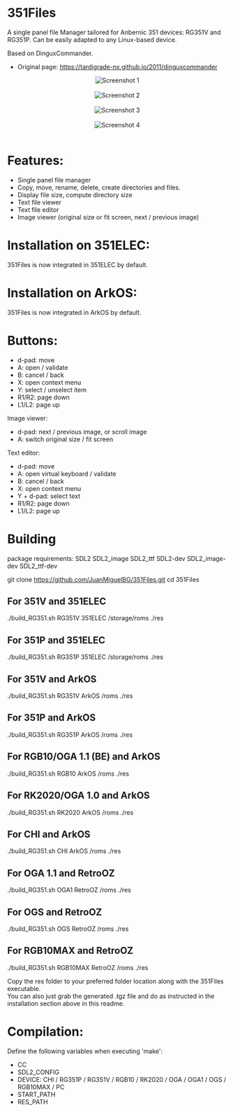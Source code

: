 # 351Files
A single panel file Manager tailored for Anbernic 351 devices: RG351V and RG351P. Can be easily adapted to any Linux-based device.

Based on DinguxCommander.
* Original page: https://tardigrade-nx.github.io/2011/dinguxcommander

<p align="center">
  <img src="https://raw.githubusercontent.com/Tardigrade-nx/351Files/master/screenshots/01.png" alt="Screenshot 1"><br /><br />
  <img src="https://raw.githubusercontent.com/Tardigrade-nx/351Files/master/screenshots/02.png" alt="Screenshot 2"><br /><br />
  <img src="https://raw.githubusercontent.com/Tardigrade-nx/351Files/master/screenshots/03.png" alt="Screenshot 3"><br /><br />
  <img src="https://raw.githubusercontent.com/Tardigrade-nx/351Files/master/screenshots/04.png" alt="Screenshot 4"><br /><br />
</p>

# Features:
* Single panel file manager
* Copy, move, rename, delete, create directories and files.
* Display file size, compute directory size
* Text file viewer
* Text file editor
* Image viewer (original size or fit screen, next / previous image)

# Installation on 351ELEC:
351Files is now integrated in 351ELEC by default.

# Installation on ArkOS:
351Files is now integrated in ArkOS by default.

# Buttons:
* d-pad: move
* A: open / validate
* B: cancel / back
* X: open context menu
* Y: select / unselect item
* R1/R2: page down
* L1/L2: page up

Image viewer:
* d-pad: next / previous image, or scroll image
* A: switch original size / fit screen

Text editor:
* d-pad: move
* A: open virtual keyboard / validate
* B: cancel / back
* X: open context menu
* Y + d-pad: select text
* R1/R2: page down
* L1/L2: page up

# Building
package requirements: SDL2 SDL2_image SDL2_ttf SDL2-dev SDL2_image-dev SDL2_ttf-dev

git clone https://github.com/JuanMiguelBG/351Files.git
cd 351Files

## For 351V and 351ELEC
./build_RG351.sh RG351V 351ELEC /storage/roms ./res

## For 351P and 351ELEC
./build_RG351.sh RG351P 351ELEC /storage/roms ./res

## For 351V and ArkOS
./build_RG351.sh RG351V ArkOS /roms ./res

## For 351P and ArkOS
./build_RG351.sh RG351P ArkOS /roms ./res

## For RGB10/OGA 1.1 (BE) and ArkOS
./build_RG351.sh RGB10 ArkOS /roms ./res

## For RK2020/OGA 1.0 and ArkOS
./build_RG351.sh RK2020 ArkOS /roms ./res

## For CHI and ArkOS
./build_RG351.sh CHI ArkOS /roms ./res

## For OGA 1.1 and RetroOZ
./build_RG351.sh OGA1 RetroOZ /roms ./res

## For OGS and RetroOZ
./build_RG351.sh OGS RetroOZ /roms ./res

## For RGB10MAX and RetroOZ
./build_RG351.sh RGB10MAX RetroOZ /roms ./res

Copy the res folder to your preferred folder location along with the 351Files executable. \
You can also just grab the generated .tgz file and do as instructed in the installation section above in this readme.

# Compilation:
Define the following variables when executing 'make':
* CC
* SDL2_CONFIG
* DEVICE: CHI / RG351P / RG351V / RGB10 / RK2020 / OGA / OGA1 / OGS / RGB10MAX / PC
* START_PATH
* RES_PATH
